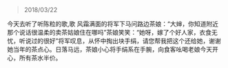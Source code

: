 > 2018/03/22 

今天去听了听陈粒的歌,歌
风霜满面的将军下马问路边茶娘：“大婶，你知道附近那个说话很温柔的卖茶姑娘住在哪吗”茶娘笑笑：“她呀，嫁了个好人家，衣食无忧，听说过的很好”将军叹息，从怀中掏出块手绢，请您帮我把这个还给她，谢谢她当年的茶点心。日落马远，茶娘小心将手绢系在手腕，向食客吆喝老娘今天开心，所有茶水半价。